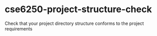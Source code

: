 # cse6250-project-structure-check
Check that your project directory structure conforms to the project requirements

